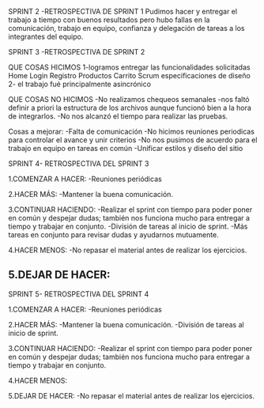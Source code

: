 SPRINT 2 -RETROSPECTIVA DE SPRINT 1
Pudimos hacer y entregar el trabajo a tiempo con buenos resultados pero hubo fallas en la comunicación, trabajo en equipo, confianza y delegación de tareas a los integrantes del equipo.

SPRINT 3 -RETROSPECTIVA DE SPRINT 2

QUE COSAS HICIMOS 
1-logramos entregar las funcionalidades solicitadas
Home
Login
Registro
Productos
Carrito
Scrum
especificaciones de diseño
2-  el trabajo fué principalmente asincrónico



QUE COSAS NO HICIMOS 
-No realizamos chequeos semanales
-nos faltó definir a priori la estructura de los archivos aunque funcionó bien a la hora de integrarlos.
-No nos alcanzó el tiempo para realizar las pruebas.


Cosas a mejorar:
-Falta de comunicación
-No hicimos reuniones periodicas para controlar el avance y unir criterios
-No nos pusimos de acuerdo para el trabajo en equipo en tareas en común
-Unificar estilos y diseño del sitio


SPRINT 4- RETROSPECTIVA DEL SPRINT 3

1.COMENZAR A HACER:
-Reuniones periódicas

2.HACER MÁS:
-Mantener la buena comunicación.
 
3.CONTINUAR HACIENDO:
-Realizar el sprint con tiempo para poder poner en común y despejar dudas; también nos funciona mucho para entregar a tiempo y trabajar en conjunto.
-División de tareas al inicio de sprint.
-Más tareas en conjunto para revisar dudas y ayudarnos mutuamente.

4.HACER MENOS:
-No repasar el material antes de realizar los ejercicios.

5.DEJAR DE HACER:
-

SPRINT 5- RETROSPECTIVA DEL SPRINT 4

1.COMENZAR A HACER:
-Reuniones periódicas

2.HACER MÁS:
-Mantener la buena comunicación.
-División de tareas al inicio de sprint.
 
3.CONTINUAR HACIENDO:
-Realizar el sprint con tiempo para poder poner en común y despejar dudas; también nos funciona mucho para entregar a tiempo y trabajar en conjunto.

4.HACER MENOS:

5.DEJAR DE HACER:
-No repasar el material antes de realizar los ejercicios.
